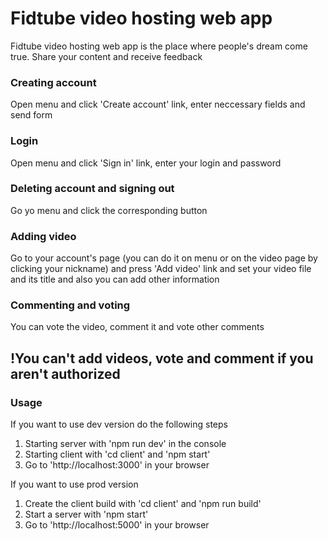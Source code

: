 # Fidtube video hosting web app
Fidtube video hosting web app is the place where people's dream come true. Share your content and receive feedback

### Creating account
Open menu and click 'Create account' link, enter neccessary fields and send form

### Login
Open menu and click 'Sign in' link, enter your login and password

### Deleting account and signing out
Go yo menu and click the corresponding button

### Adding video
Go to your account's page (you can do it on menu or on the video page by clicking your nickname) and press 'Add video' link and set your video file and its title and also you can add other information

### Commenting and voting 
You can vote the video, comment it and vote other comments

## !You can't add videos, vote and comment if you aren't authorized

### Usage

If you want to use dev version do the following steps

1. Starting server with 'npm run dev' in the console
2. Starting client with 'cd client' and 'npm start'
3. Go to 'http://localhost:3000' in your browser

If you want to use prod version

1. Create the client build with 'cd client' and 'npm run build'
2. Start a server with 'npm start'
3. Go to 'http://localhost:5000' in your browser
